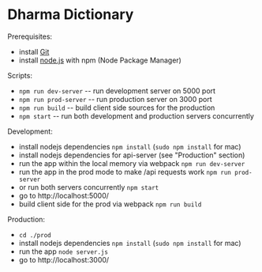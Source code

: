Dharma Dictionary
==============

Prerequisites:
* install [Git](http://git-scm.com/)
* install [node.js](http://nodejs.org/) with npm (Node Package Manager)

Scripts:
* `npm run dev-server` -- run development server on 5000 port
* `npm run prod-server` -- run production server on 3000 port
* `npm run build` -- build client side sources for the production
* `npm start` -- run both development and production servers concurrently

Development:
* install nodejs dependencies `npm install`  (`sudo npm install` for mac)
* install nodejs dependencies for api-server (see "Production" section)
* run the app within the local memory via webpack `npm run dev-server`
* run the app in the prod mode to make /api requests work `npm run prod-server`
* or run both servers concurrently `npm start`
* go to http://localhost:5000/
* build client side for the prod via webpack `npm run build`

Production:
* `cd ./prod`
* install nodejs dependencies `npm install`  (`sudo npm install` for mac)
* run the app `node server.js`
* go to http://localhost:3000/
